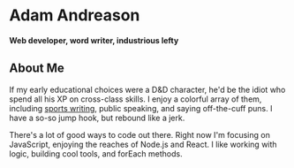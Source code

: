 # Adam Andreason
#### Web developer, word writer, industrious lefty

## About Me

If my early educational choices were a D&D character, he'd be the idiot who spend all his XP on cross-class skills. I enjoy a colorful array of them, including [sports writing](https://lawlessrepublic.com/author/aandreason/), public speaking, and saying off-the-cuff puns. I have a so-so jump hook, but rebound like a jerk.

There's a lot of good ways to code out there. Right now I'm focusing on JavaScript, enjoying the reaches of Node.js and React. I like working with logic, building cool tools, and forEach methods.



